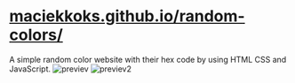 # [maciekkoks.github.io/random-colors/](https://maciekkoks.github.io/random-colors/)
A simple random color website with their hex code by using HTML CSS and JavaScript.
![previev](https://raw.githubusercontent.com/maciekkoks/random-colors/main/img/previev...png)
![previev2](https://raw.githubusercontent.com/maciekkoks/random-colors/main/img/prev2.jpg)
